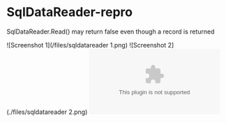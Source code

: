 # SqlDataReader-repro
SqlDataReader.Read() may return false even though a record is returned 

![Screenshot 1](/files/sqldatareader 1.png)
![Screenshot 2](./files/sqldatareader 2.png)
![Memory dump](./files/SqlReaderTest.zip)
